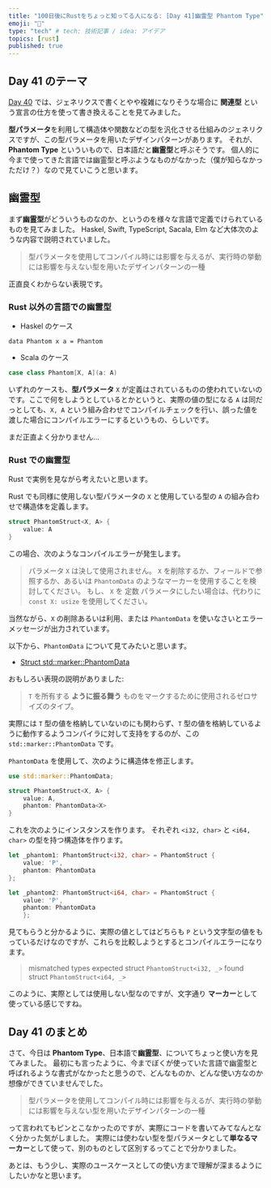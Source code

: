 ```yaml
---
title: "100日後にRustをちょっと知ってる人になる: [Day 41]幽霊型 Phantom Type"
emoji: "🦀"
type: "tech" # tech: 技術記事 / idea: アイデア
topics: [rust]
published: true
---
```

## Day 41 のテーマ

[Day 40](https://zenn.dev/shinyay/articles/hello-rust-day040) では、ジェネリクスで書くとやや複雑になりそうな場合に **関連型** という宣言の仕方を使って書き換えることを見てみました。

**型パラメータ**を利用して構造体や関数などの型を汎化させる仕組みのジェネリクスですが、この型パラメータを用いたデザインパターンがあります。
それが、**Phantom Type** といういもので、日本語だと**幽霊型**と呼ぶそうです。
個人的に今まで使ってきた言語では幽霊型と呼ぶようなものがなかった（僕が知らなかっただけ？）なので見ていこうと思います。

## 幽霊型

まず**幽霊型**がどういうものなのか、というのを様々な言語で定義でけられているものを見てみました。
Haskel, Swift, TypeScript, Sacala, Elm など大体次のような内容で説明されていました。

> 型パラメータを使用してコンパイル時には影響を与えるが、実行時の挙動には影響を与えない型を用いたデザインパターンの一種

正直良くわからない表現です。

### Rust 以外の言語での幽霊型

- Haskel のケース

```haskel
data Phantom x a = Phantom
```

- Scala のケース

```scala
case class Phantom[X, A](a: A)
```

いずれのケースも、**型パラメータ** `X` が定義はされているものの使われていないのです。ここで何をしようとしているとかというと、実際の値の型になる `A` は同だっとしても、`X, A` という組み合わせでコンパイルチェックを行い、誤った値を渡した場合にコンパイルエラーにするというもの、らしいです。

まだ正直よく分かりません…

### Rust での幽霊型

Rust で実例を見ながら考えたいと思います。

Rust でも同様に使用しない型パラメータの `X` と使用している型の `A` の組み合わせで構造体を定義します。

```rust
struct PhantomStruct<X, A> {
    value: A
}
```

この場合、次のようなコンパイルエラーが発生します。

>パラメータ `X` は決して使用されません。
>`X` を削除するか、フィールドで参照するか、あるいは `PhantomData` のようなマーカーを使用することを検討してください。
>もし、 `X` を 定数 パラメータにしたい場合は、代わりに `const X: usize` を使用してください。

当然ながら、`X` の削除あるいは利用、または `PhantomData` を使いなさいとエラーメッセージが出力されています。

以下から、`PhantomData` について見てみたいと思います。

- [Struct std::marker::PhantomData](https://doc.rust-lang.org/std/marker/struct.PhantomData.html)

おもしろい表現の説明がありました:

> `T` を所有する **ように振る舞う** ものをマークするために使用されるゼロサイズのタイプ。

実際には `T` 型の値を格納していないのにも関わらず、`T` 型の値を格納しているように動作するようコンパイラに対して支持をするのが、この `std::marker::PhantomData` です。

`PhantomData` を使用して、次のように構造体を修正します。

```rust
use std::marker::PhantomData;

struct PhantomStruct<X, A> {
    value: A,
    phantom: PhantomData<X>
}
```

これを次のようにインスタンスを作ります。
それぞれ `<i32, char>` と `<i64, char>` の型を持つ構造体を作ります。

```rust
let _phantom1: PhantomStruct<i32, char> = PhantomStruct {
    value: 'P', 
    phantom: PhantomData
};

let _phantom2: PhantomStruct<i64, char> = PhantomStruct {
    value: 'P', 
    phantom: PhantomData
    };
```

見てもらうと分かるように、実際の値としてはどちらも `P` という文字型の値をもっているだけなのですが、これらを比較しようとするとコンパイルエラーになります。

>mismatched types
>expected struct `PhantomStruct<i32, _>`
>   found struct `PhantomStruct<i64, _>`

このように、実際としては使用しない型なのですが、文字通り **マーカー**として使っている感じですね。

## Day 41 のまとめ

さて、今日は **Phantom Type**、日本語で**幽霊型**、についてちょっと使い方を見てみました。
最初にも言ったように、今までぼくが使っていた言語で幽霊型と呼ばれるような書式がなかったと思うので、どんなものか、どんな使い方なのか想像ができていませんでした。

> 型パラメータを使用してコンパイル時には影響を与えるが、実行時の挙動には影響を与えない型を用いたデザインパターンの一種

って言われてもピンとこなかったのですが、実際にコードを書いてみてなんとなく分かった気がしました。
実際には使わない型を型パラメータとして**単なるマーカー**として使って、別のものとして区別するってことで分かりました。

あとは、もう少し、実際のユースケースとしての使い方まで理解が深まるようにしたいかなと思います。
